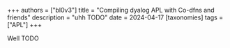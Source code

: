 +++
authors = ["bl0v3"]
title = "Compiling dyalog APL with Co-dfns and friends"
description = "uhh TODO"
date = 2024-04-17
[taxonomies]
tags = ["APL"]
+++

Well TODO 
